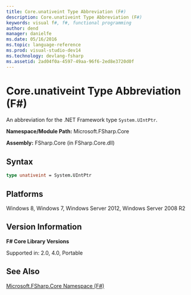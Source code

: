 ```yaml
---
title: Core.unativeint Type Abbreviation (F#)
description: Core.unativeint Type Abbreviation (F#)
keywords: visual f#, f#, functional programming
author: dend
manager: danielfe
ms.date: 05/16/2016
ms.topic: language-reference
ms.prod: visual-studio-dev14
ms.technology: devlang-fsharp
ms.assetid: 2ad04f0a-4597-49aa-96f6-2ed8e3720d0f 
---
```


# Core.unativeint Type Abbreviation (F#)

An abbreviation for the .NET Framework type `System.UIntPtr`.

**Namespace/Module Path:** Microsoft.FSharp.Core

**Assembly:** FSharp.Core (in FSharp.Core.dll)


## Syntax

```fsharp
type unativeint = System.UIntPtr
```

## Platforms
Windows 8, Windows 7, Windows Server 2012, Windows Server 2008 R2


## Version Information
**F# Core Library Versions**

Supported in: 2.0, 4.0, Portable

## See Also
[Microsoft.FSharp.Core Namespace &#40;F&#35;&#41;](Microsoft.FSharp.Core-Namespace-%5BFSharp%5D.md)